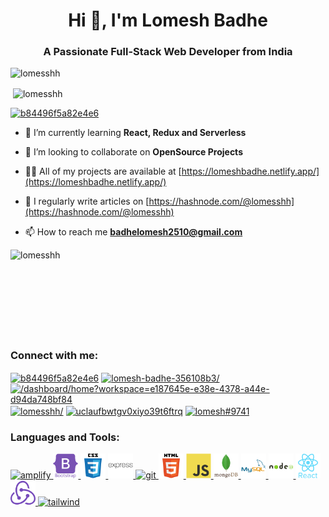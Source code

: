 <h1 align="center">Hi 👋, I'm Lomesh Badhe</h1>
<h3 align="center">A Passionate Full-Stack Web Developer from India</h3>

<p align="left"> <img src="https://komarev.com/ghpvc/?username=lomesshh&label=Profile%20views&color=0e75b6&style=flat" alt="lomesshh" /> </p>

<p>&nbsp;<img align="center" src="https://github-readme-stats.vercel.app/api?username=lomesshh&show_icons=true&locale=en" alt="lomesshh" /></p>

<p align="left"> <a href="https://twitter.com/b84496f5a82e4e6" target="blank"><img src="https://img.shields.io/twitter/follow/b84496f5a82e4e6?logo=twitter&style=for-the-badge" alt="b84496f5a82e4e6" /></a> </p>


- 🌱 I’m currently learning **React, Redux and Serverless**

- 👯 I’m looking to collaborate on **OpenSource Projects**

- 👨‍💻 All of my projects are available at [https://lomeshbadhe.netlify.app/](https://lomeshbadhe.netlify.app/)

- 📝 I regularly write articles on [https://hashnode.com/@lomesshh](https://hashnode.com/@lomesshh)

- 📫 How to reach me **badhelomesh2510@gmail.com**


<p><img align="left" src="https://github-readme-stats.vercel.app/api/top-langs?username=lomesshh&show_icons=true&locale=en&layout=compact" alt="lomesshh" /></p>
<br><br><br><br><br><br><br><br>


<h3 align="left">Connect with me:</h3>
<p align="left">
<a href="https://twitter.com/lomesshh" target="blank"><img align="center" src="https://raw.githubusercontent.com/rahuldkjain/github-profile-readme-generator/master/src/images/icons/Social/twitter.svg" alt="b84496f5a82e4e6" height="30" width="40" /></a>
<a href="https://linkedin.com/in/lomesh-badhe-356108b3/" target="blank"><img align="center" src="https://raw.githubusercontent.com/rahuldkjain/github-profile-readme-generator/master/src/images/icons/Social/linked-in-alt.svg" alt="lomesh-badhe-356108b3/" height="30" width="40" /></a>
<a href="https://codesandbox.com//dashboard/home?workspace=e187645e-e38e-4378-a44e-d94da748bf84" target="blank"><img align="center" src="https://cdn.jsdelivr.net/npm/simple-icons@3.0.1/icons/codesandbox.svg" alt="/dashboard/home?workspace=e187645e-e38e-4378-a44e-d94da748bf84" height="30" width="40" /></a>
<a href="https://instagram.com/lomesshh/" target="blank"><img align="center" src="https://raw.githubusercontent.com/rahuldkjain/github-profile-readme-generator/master/src/images/icons/Social/instagram.svg" alt="lomesshh/" height="30" width="40" /></a>
<a href="https://www.youtube.com/c/uclaufbwtgv0xiyo39t6ftrq" target="blank"><img align="center" src="https://raw.githubusercontent.com/rahuldkjain/github-profile-readme-generator/master/src/images/icons/Social/youtube.svg" alt="uclaufbwtgv0xiyo39t6ftrq" height="30" width="40" /></a>
<a href="https://discord.gg/lomesh#9741" target="blank"><img align="center" src="https://raw.githubusercontent.com/rahuldkjain/github-profile-readme-generator/master/src/images/icons/Social/discord.svg" alt="lomesh#9741" height="30" width="40" /></a>
</p>

<h3 align="left">Languages and Tools:</h3>
<p align="left"> <a href="https://aws.amazon.com/amplify/" target="_blank"> <img src="https://docs.amplify.aws/assets/logo-dark.svg" alt="amplify" width="40" height="40"/> </a> <a href="https://getbootstrap.com" target="_blank"> <img src="https://raw.githubusercontent.com/devicons/devicon/master/icons/bootstrap/bootstrap-plain-wordmark.svg" alt="bootstrap" width="40" height="40"/> </a> <a href="https://www.w3schools.com/css/" target="_blank"> <img src="https://raw.githubusercontent.com/devicons/devicon/master/icons/css3/css3-original-wordmark.svg" alt="css3" width="40" height="40"/> </a> <a href="https://expressjs.com" target="_blank"> <img src="https://raw.githubusercontent.com/devicons/devicon/master/icons/express/express-original-wordmark.svg" alt="express" width="40" height="40"/> </a> <a href="https://git-scm.com/" target="_blank"> <img src="https://www.vectorlogo.zone/logos/git-scm/git-scm-icon.svg" alt="git" width="40" height="40"/> </a> <a href="https://www.w3.org/html/" target="_blank"> <img src="https://raw.githubusercontent.com/devicons/devicon/master/icons/html5/html5-original-wordmark.svg" alt="html5" width="40" height="40"/> </a> <a href="https://developer.mozilla.org/en-US/docs/Web/JavaScript" target="_blank"> <img src="https://raw.githubusercontent.com/devicons/devicon/master/icons/javascript/javascript-original.svg" alt="javascript" width="40" height="40"/> </a> <a href="https://www.mongodb.com/" target="_blank"> <img src="https://raw.githubusercontent.com/devicons/devicon/master/icons/mongodb/mongodb-original-wordmark.svg" alt="mongodb" width="40" height="40"/> </a> <a href="https://www.mysql.com/" target="_blank"> <img src="https://raw.githubusercontent.com/devicons/devicon/master/icons/mysql/mysql-original-wordmark.svg" alt="mysql" width="40" height="40"/> </a> <a href="https://nodejs.org" target="_blank"> <img src="https://raw.githubusercontent.com/devicons/devicon/master/icons/nodejs/nodejs-original-wordmark.svg" alt="nodejs" width="40" height="40"/> </a> <a href="https://reactjs.org/" target="_blank"> <img src="https://raw.githubusercontent.com/devicons/devicon/master/icons/react/react-original-wordmark.svg" alt="react" width="40" height="40"/> </a> <a href="https://redux.js.org" target="_blank"> <img src="https://raw.githubusercontent.com/devicons/devicon/master/icons/redux/redux-original.svg" alt="redux" width="40" height="40"/> </a> <a href="https://tailwindcss.com/" target="_blank"> <img src="https://www.vectorlogo.zone/logos/tailwindcss/tailwindcss-icon.svg" alt="tailwind" width="40" height="40"/> </a> </p>

